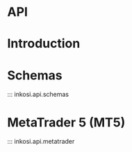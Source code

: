# API

# Introduction

# Schemas

::: inkosi.api.schemas

# MetaTrader 5 (MT5)

::: inkosi.api.metatrader

